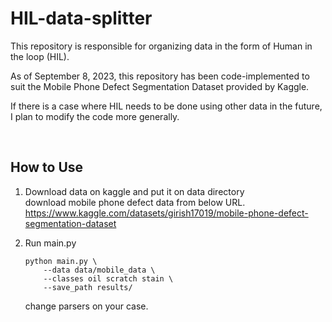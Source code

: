 # HIL-data-splitter

This repository is responsible for organizing data in the form of Human in the loop (HIL). 

As of September 8, 2023, this repository has been code-implemented to suit the Mobile Phone Defect Segmentation Dataset provided by Kaggle.

If there is a case where HIL needs to be done using other data in the future, I plan to modify the code more generally.

<br>

## How to Use
1. Download data on kaggle and put it on data directory     
download mobile phone defect data from below URL.
https://www.kaggle.com/datasets/girish17019/mobile-phone-defect-segmentation-dataset           

2. Run main.py 
    ```
    python main.py \
        --data data/mobile_data \
        --classes oil scratch stain \
        --save_path results/
    ```
    change parsers on your case.